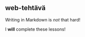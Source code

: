 ## <Timo Laulumaa> web-tehtävä

Writing in Markdown is _not_ that hard!

I **will** complete these lessons!